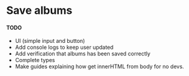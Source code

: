 # Save albums

#### TODO

- UI (simple input and button)
- Add console logs to keep user updated
- Add verification that albums has been saved correctly
- Complete types
- Make guides explaining how get innerHTML from body for no devs.
